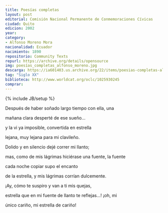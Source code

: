 ```yaml
---
title: Poesías completas 
layout: post
editorial: Comisión Nacional Permanente de Conmemoraciones Cívicas
ciudad: Quito
edicion: 2002
year: 
category:
- Alfonso Moreno Mora
nacionalidad: Ecuador
nacimiento: 1890
repositorio: Community Texts
repurl: https://archive.org/details/opensource
img: poesías_completas_alfonso_moreno.jpg
descarga: https://ia601403.us.archive.org/22/items/poesias-completas-alfonso-moreno-mora/Poes%C3%ADas%20Completas%20-%20Alfonso%20Moreno%20Mora.pdf
tag: "Siglo XX"
biblioteca: http://www.worldcat.org/oclc/1025930245
comprar: 
---
```

{% include JB/setup %}

Después de haber soñado largo tiempo con ella, una
 
mañana clara desperté de ese sueño...
 
y la vi ya imposible, convertida en estrella
 
lejana, muy lejana para mi clavileño.
 
Dolido y en silencio dejé correr mi llanto;
 
mas, como de mis lágrimas hiciérase una fuente, la fuente
 
cada noche copiar supo el encanto
 
de la estrella, y mis lágrimas corrían dulcemente.
 
¡Ay, cómo te suspiro y van a ti mis quejas,
 
estrella que en mi fuente de llanto te reflejas...! ¡oh, mi
 
único cariño, mi estrella de cariño!
